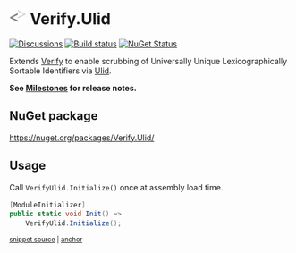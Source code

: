 # <img src="/src/icon.png" height="30px"> Verify.Ulid

[![Discussions](https://img.shields.io/badge/Verify-Discussions-yellow?svg=true&label=)](https://github.com/orgs/VerifyTests/discussions)
[![Build status](https://ci.appveyor.com/api/projects/status/ff4ms9mevndkui7l?svg=true)](https://ci.appveyor.com/project/SimonCropp/Verify-Ulid)
[![NuGet Status](https://img.shields.io/nuget/v/Verify.Ulid.svg)](https://www.nuget.org/packages/Verify.Ulid/)

Extends [Verify](https://github.com/VerifyTests/Verify) to enable scrubbing of Universally Unique Lexicographically Sortable Identifiers via [Ulid](https://github.com/Cysharp/Ulid).


**See [Milestones](../../milestones?state=closed) for release notes.**


## NuGet package

https://nuget.org/packages/Verify.Ulid/


## Usage

Call `VerifyUlid.Initialize()` once at assembly load time.

<!-- snippet: Initialize -->
<a id='snippet-Initialize'></a>
```cs
[ModuleInitializer]
public static void Init() =>
    VerifyUlid.Initialize();
```
<sup><a href='/src/Tests/ModuleInitializer.cs#L3-L9' title='Snippet source file'>snippet source</a> | <a href='#snippet-Initialize' title='Start of snippet'>anchor</a></sup>
<!-- endSnippet -->

